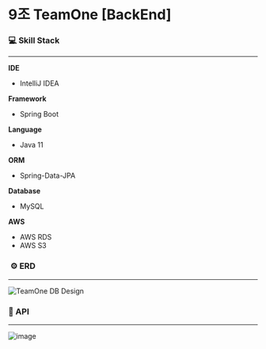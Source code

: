 # 9조 TeamOne [BackEnd]


### **💻 Skill Stack**

---

**IDE**

- IntelliJ IDEA

**Framework**

- Spring Boot

**Language**

- Java 11

**ORM**

- Spring-Data-JPA

**Database**

- MySQL

**AWS**

- AWS RDS
- AWS S3


###  **⚙️ ERD**

---
![TeamOne DB Design](https://user-images.githubusercontent.com/55054505/175647819-c7d3c3e0-21e4-4361-ba74-e32ae318c343.png)


### **📕 API**

---

![image](https://user-images.githubusercontent.com/55054505/175647306-b2be924f-65d4-44a7-bb62-40e423db9c93.png)

